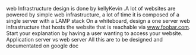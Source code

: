 web Infrastructure design is done by kellyKevin .A lot of websites are powered by simple web infrastructure, a lot of time it is composed of a single server with a LAMP stack On a whiteboard, design a one server web infrastructure that hosts the website that is reachable via www.foobar.com. Start your explanation by having a user wanting to access your website. Application server vs web server All this are to be designed and documentated on google doc
